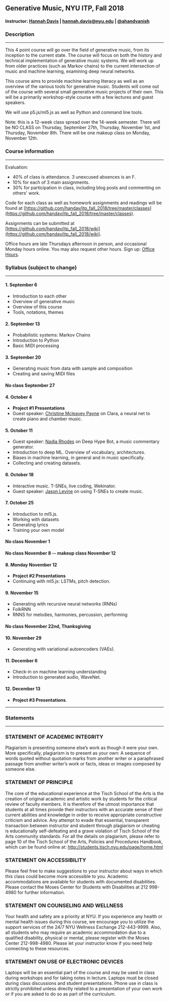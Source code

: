## Generative Music, NYU ITP, Fall 2018
#### Instructor: [Hannah Davis](http://www.hannahishere.com) | hannah.davis@nyu.edu | [@ahandvanish](https://www.twitter.com/ahandvanish)

### Description
--------

This 4 point course will go over the field of generative music, from its inception to the current state. The course will focus on both the history and technical implementation of generative music systems. We will work up from older practices (such as Markov chains) to the current intersection of music and machine learning, examining deep neural networks. 

This course aims to provide machine learning literacy as well as an overview of the various tools for generative music. Students will come out of the course with several small generative music projects of their own. This will be a primarily workshop-style course with a few lectures and guest speakers.

We will use p5.js/ml5.js as well as Python and command line tools.

Note: this is a 12-week class spread over the 14-week semester. There will be NO CLASS on Thursday, September 27th, Thursday, November 1st, and Thursday, November 8th. There will be one makeup class on Monday, November 12th.

### Course information
--------

Evaluation:
  * 40% of class is attendance. 3 unexcused absences is an F.
  * 10% for each of 3 main assignments.
  * 30% for participation in class, including blog posts and commenting on others' work.

Code for each class as well as homework assignments and readings will be found at [https://github.com/handav/itp_fall_2018/tree/master/classes](https://github.com/handav/itp_fall_2018/tree/master/classes).

Assignments can be submitted at [https://github.com/handav/itp_fall_2018/wiki](https://github.com/handav/itp_fall_2018/wiki).

Office hours are late Thursdays afternoon in person, and occasional Monday hours online. You may also request other hours. Sign up: [Office Hours](https://calendar.google.com/calendar/selfsched?sstoken=UUZoQjJnV3BlVEZsfGRlZmF1bHR8NzczMmJkYWNkYTEyOWFjZDRlZDJmODZjMmI0NDNjNjI).


### Syllabus (subject to change)
--------

#### 1. September 6
  * Introduction to each other
  * Overview of generative music
  * Overview of this course 
  * Tools, notations, themes 

#### 2. September 13

  * Probabilistic systems: Markov Chains
  * Introduction to Python
  * Basic MIDI processing

#### 3. September 20

  * Generating music from data with sample and composition
  * Creating and saving MIDI files

#### **No class September 27**

#### 4. October 4

  * **Project #1 Presentations**
  * Guest speaker: [Christine Mcleavey Payne](http://christinemcleavey.com/) on Clara, a neural net to create piano and chamber music.

#### 5. October 11

  * Guest speaker: [Nadja Rhodes](https://iconix.github.io/) on Deep Hype Bot, a music commentary generator.
  * Introduction to deep ML. Overview of vocabulary, architectures.
  * Biases in machine learning, in general and in music specifically.
  * Collecting and creating datasets.

#### 6. October 18
  * Interactive music. T-SNEs, live coding, Wekinator.
  * Guest speaker: [Jason Levine](https://www.instagram.com/livecodez) on using T-SNEs to create music.

#### 7. October 25
  * Introduction to ml5.js.
  * Working with datasets
  * Generating lyrics
  * Training your own model

#### **No class November 1**

#### **No class November 8 -- makeup class November 12**

#### 8. **Monday** November 12
  * **Project #2 Presentations**
  * Continuing with ml5.js: LSTMs, pitch detection.

#### 9. November 15
  * Generating with recursive neural networks (RNNs)
  * FolkRNN
  * RNNS for melodies, harmonies, percussion, performing

#### **No class November 22nd, Thanksgiving**

#### 10. November 29
  * Generating with variational autoencoders (VAEs).

#### 11. December 6
  * Check-in on machine learning understanding
  * Introduction to generated audio, WaveNet.

#### 12. December 13
  * **Project #3 Presentations**.




--------

### Statements
--------

### STATEMENT OF ACADEMIC INTEGRITY

Plagiarism is presenting someone else’s work as though it were your own. More specifically, plagiarism is to present as your own: A sequence of words quoted without quotation marks from another writer or a paraphrased passage from another writer’s work or facts, ideas or images composed by someone else.

### STATEMENT OF PRINCIPLE

The core of the educational experience at the Tisch School of the Arts is the creation of original academic and artistic work by students for the critical review of faculty members.  It is therefore of the utmost importance that students at all times provide their instructors with an accurate sense of their current abilities and knowledge in order to receive appropriate constructive criticism and advice.  Any attempt to evade that essential, transparent transaction between instructor and student through plagiarism or cheating is educationally self-defeating and a grave violation of Tisch School of the Arts community standards.  For all the details on plagiarism, please refer to page 10 of the Tisch School of the Arts, Policies and Procedures Handbook, which can be found online at: http://students.tisch.nyu.edu/page/home.html

### STATEMENT ON ACCESSIBILITY

Please feel free to make suggestions to your instructor about ways in which this class could become more accessible to you.  Academic accommodations are available for students with documented disabilities. Please contact the Moses Center for Students with Disabilities at 212 998-4980 for further information.

### STATEMENT ON COUNSELING AND WELLNESS

Your health and safety are a priority at NYU. If you experience any health or mental health issues during this course, we encourage you to utilize the support services of the 24/7 NYU Wellness Exchange 212-443-9999. Also, all students who may require an academic accommodation due to a qualified disability, physical or mental, please register with the Moses Center 212-998-4980. Please let your instructor know if you need help connecting to these resources.

### STATEMENT ON USE OF ELECTRONIC DEVICES

Laptops will be an essential part of the course and may be used in class during workshops and for taking notes in lecture. Laptops must be closed during class discussions and student presentations.  Phone use in class is strictly prohibited unless directly related to a presentation of your own work or if you are asked to do so as part of the curriculum.



